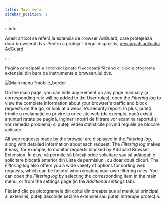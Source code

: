 ```yaml
---
title: Main menu
sidebar_position: 1
---
```


:::info

Acest articol se referă la extensia de browser AdGuard, care protejează doar browserul dvs. Pentru a proteja întregul dispozitiv, [descărcați aplicația AdGuard](https://agrd.io/download-kb-adblock)

:::

Pagina principală a extensiei poate fi accesată făcând clic pe pictograma extensiei din bara de instrumente a browserului dvs.

![Main menu \*mobile_border](https://cdn.adtidy.org/content/Kb/ad_blocker/browser_extension/ad_blocker_browser_extension_main.png)

On the main page, you can hide any element on any page manually (a corresponding rule will be added to the _User rules_), open the _Filtering log_ to view the complete information about your browser's traffic and block requests on the go, or look at a website’s security report. În plus, puteți trimite o reclamație cu privire la orice site web (de exemplu, dacă există anunțuri ratate pe pagină, inginerii noștri de filtrare vor examina raportul și vor remedia problema) și puteți vedea statisticile privind regulile de blocare aplicate.

All web requests made by the browser are displayed in the _Filtering log_, along with detailed information about each request. The _Filtering log_ makes it easy, for example, to monitor requests blocked by AdGuard Browser Extension. În plus, vă permite să blocați orice solicitare sau să adăugați o solicitare blocată anterior din Lista de permisiuni, cu doar două clicuri. The _Filtering log_ also offers you a wide variety of options for sorting web requests, which can be helpful when creating your own filtering rules. You can open the _Filtering log_ by selecting the corresponding item in the main menu, or from the settings page (in the _Additional settings_ tab).

Făcând clic pe pictogramele din colțul din dreapta sus al meniului principal al extensiei, puteți deschide setările extensiei sau puteți întrerupe protecția.
